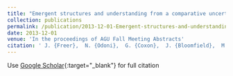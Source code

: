 ```yaml
---
title: "Emergent structures and understanding from a comparative uncertainty analysis of the FUSE rainfall-runoff modelling platform for &amp;gt;1,100 catchments"
collection: publications
permalink: /publication/2013-12-01-Emergent-structures-and-understanding-from-a-comparative-uncertainty-analysis-of-the-FUSE-rainfall-runoff-modelling-platform-for-gt1100-catchments
date: 2013-12-01
venue: 'In the proceedings of AGU Fall Meeting Abstracts'
citation: ' J. {Freer},  N. {Odoni},  G. {Coxon},  J. {Bloomfield},  M. {Clark},  S. {Greene},  P. {Johnes},  C. {Macleod},  S. {Reaney}, &quot;Emergent structures and understanding from a comparative uncertainty analysis of the FUSE rainfall-runoff modelling platform for &amp;amp;gt;1,100 catchments.&quot; In the proceedings of AGU Fall Meeting Abstracts, 2013.'
---
```

Use [Google Scholar](https://scholar.google.com/scholar?q=Emergent+structures+and+understanding+from+a+comparative+uncertainty+analysis+of+the+FUSE+rainfall+runoff+modelling+platform+for+&amp;gt;1,100+catchments){:target="_blank"} for full citation